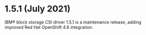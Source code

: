 # 1.5.1 (July 2021)

IBM® block storage CSI driver 1.5.1 is a maintenance release, adding improved Red Hat OpenShift 4.6 integration.